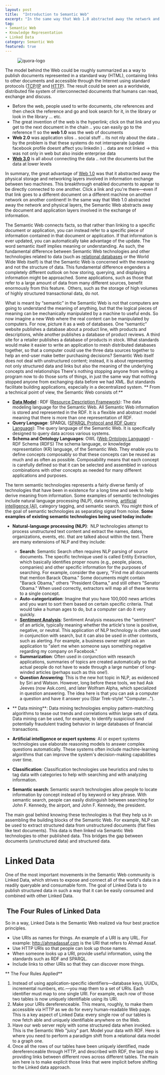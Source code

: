 ```yaml
---
layout: post
title:  "Introduction to Semantic Web"
excerpt: "In the same way that Web 1.0 abstracted away the network and physical layers, the Semantic Web abstracts away the document and application layers involved in the exchange of information. The Semantic Web connects facts, so that rather than linking to a specific document or application"
tag:
- Semantic Web
- Knowledge Representation
- Linked Data
category: Semantic Web
featured: true
---
```


<figure style="width: 300px" class="align-right">
  <img src="/images/posts/semantic-web.svg" alt="quora-logo">
</figure>

The model behind the Web could be roughly summarized as a way to publish documents represented in a standard way (HTML), containing links to other documents and accessible through the Internet using standard protocols ([TCP](https://en.wikipedia.org/wiki/Transmission_Control_Protocol)/[IP](https://en.wikipedia.org/wiki/Internet_protocol_suite) and [HTTP](https://en.wikipedia.org/wiki/HTTP)). The result could be seen as a worldwide, distributed file system of interconnected documents that humans can read, exchange and discuss.


*   Before the web, people used to write documents, cite references and then check the reference and go and look search for it, in the library or look in the library ... etc.
*   The great invention of the web is the hyperlink; click on that link and you get to the next document in the chain .. you can easily go to the reference !! so the **web 1.0** was the web of documents
*   **Web 2.0** was application silos .. social stuff .. its not nly about the data .. by the problem is that these systems do not interoperate (update facebook profile doesnt affect you linkedin ) .. data are not linked -> this was not only in web but also inside enterprise data
*   **[Web 3.0](http://www.w3.org/standards/semanticweb/ "Semantic Web")** is all about connecting the data .. not the documents but the data at lower levels

In summary, the great advantage of [Web 1.0](http://en.wikipedia.org/wiki/Web_1.0 "Web 1.0") was that it abstracted away the physical storage and networking layers involved in information exchange between two machines. This breakthrough enabled documents to appear to be directly connected to one another. Click a link and you're there—even if that link goes to a different document on a different machine on another network on another continent! In the same way that Web 1.0 abstracted away the network and physical layers, the Semantic Web abstracts away the document and application layers involved in the exchange of information.

The Semantic Web connects facts, so that rather than linking to a specific document or application, you can instead refer to a specific piece of information contained in that document or application. If that information is ever updated, you can automatically take advantage of the update. The word semantic itself implies meaning or understanding. As such, the fundamental difference between Semantic Web technologies and other technologies related to data (such as [relational databases](https://en.wikipedia.org/wiki/Relational_database) or the World Wide Web itself) is that the Semantic Web is concerned with the meaning and not the structure of data. This fundamental difference engenders a completely different outlook on how storing, querying, and displaying information might be approached. Some applications, such as those that refer to a large amount of data from many different sources, benefit enormously from this feature.  Others, such as the storage of high volumes of highly structured transactional data, do not.

What is meant by “semantic” in the Semantic Web is not that computers are going to understand the meaning of anything, but that the logical pieces of meaning can be mechanically manipulated by a machine to useful ends. So now imagine a new Web where the real content can be manipulated by computers. For now, picture it as a web of databases. One “semantic” website publishes a database about a product line, with products and descriptions, while another publishes a database of product reviews. A third site for a retailer publishes a database of products in stock. What standards would make it easier to write an application to mesh distributed databases together, so that a computer could use the three data sources together to help an end-user make better purchasing decisions? Semantic Web itself does not deal with unstructured content; instead, it is about representing not only structured data and links but also the meaning of the underlying concepts and relationships There's nothing stopping anyone from writing a program now to do those sorts of things, in just the same way that nothing stopped anyone from exchanging data before we had XML. But standards facilitate building applications, especially in a decentralized system. ** From a technical point of view, the Semantic Web consists of:**

*   **[Data Model](http://en.wikipedia.org/wiki/Data_model "Data model")** : RDF ([Resource Description Framework](http://en.wikipedia.org/wiki/Resource_Description_Framework "Resource Description Framework")): The data modeling language for the Semantic Web. All Semantic Web information is stored and represented in the RDF. It is a flexible and abstract model meaning that there is more than one representation of RDF.
*   **Query Language**: SPARQL ([SPARQL Protocol and RDF Query Language](http://en.wikipedia.org/wiki/SPARQL "SPARQL")): The query language of the Semantic Web. It is specifically designed to query data across various systems.
*   **Schema and Ontology Languages**: OWL ([Web Ontology Language](http://en.wikipedia.org/wiki/Web_Ontology_Language "Web Ontology Language")) - RDF Schema (RDFS) The schema language, or knowledge representation (KR) language, of the Semantic Web. They enable you to define concepts composably so that these concepts can be reused as much and as often as possible. Composability means that each concept is carefully defined so that it can be selected and assembled in various combinations with other concepts as needed for many different applications and purposes.

The term semantic technologies represents a fairly diverse family of technologies that have been in existence for a long time and seek to help derive meaning from information. Some examples of semantic technologies include natural language processing (NLP), data mining, [artificial intelligence (AI)](http://en.wikipedia.org/wiki/Artificial_intelligence "Artificial intelligence"), category tagging, and semantic search. You might think of the goal of semantic technologies as separating signal from noise. **Some examples of existing semantic technologies being used today include:**

*   **Natural-language processing (NLP)**:  NLP technologies attempt to process unstructured text content and extract the names, dates, organizations, events, etc. that are talked about within the text. There are many extensions of NLP and they include:
    *   **Search**: Semantic Search often requires NLP parsing of source documents. The specific technique used is called Entity Extraction, which basically identifies proper nouns (e.g., people, places, companies) and other specific information for the purposes of searching. For example, consider the query, "Find me all documents that mention Barack Obama." Some documents might contain "Barack Obama," others "President Obama," and still others "Senator Obama." When used correctly, extractors will map all of these terms to a single concept.
    *   **Auto-categorization**: Imagine that you have 100,000 news articles and you want to sort them based on certain specific criteria. That would take a human ages to do, but a computer can do it very quickly.
    *   **[Sentiment Analysis](http://en.wikipedia.org/wiki/Sentiment_analysis "Sentiment analysis")**: Sentiment Analysis measures the "sentiment" of an article, typically meaning whether the article's tone is positive, negative, or neutral. This application of NLP technology is often used in conjunction with search, but it can also be used in other contexts, such as alerting. For example, a business owner might ask an application to "alert me when someone says something negative regarding my company on Facebook."
    *   **Summarization**: Often used in conjunction with research applications, summaries of topics are created automatically so that actual people do not have to wade through a large number of long-winded articles (perhaps such as this one!).
    *   **Question Answering**: This is the new hot topic in NLP, as evidenced by Siri and Watson. However, long before these tools, we had Ask Jeeves (now Ask.com), and later Wolfram Alpha, which specialized in question answering. The idea here is that you can ask a computer a question and have it answer you (Star Trek-style! "Computer…").

*   ** Data mining**: Data mining technologies employ pattern-matching algorithms to tease out trends and correlations within large sets of data. Data mining can be used, for example, to identify suspicious and potentially fraudulent trading behavior in large databases of financial transactions.
*   **Artificial intelligence or expert systems**: AI or expert systems technologies use elaborate reasoning models to answer complex questions automatically. These systems often include machine-learning algorithms that can improve the system's decision-making capabilities over time.
*   **Classification**: Classification technologies use heuristics and rules to tag data with categories to help with searching and with analyzing information.
*   **Semantic search**: Semantic search technologies allow people to locate information by concept instead of by keyword or key phrase. With semantic search, people can easily distinguish between searching for John F. Kennedy, the airport, and John F. Kennedy, the president.

The main goal behind knowing these technologies is that they help us in assembling the building blocks of the Semantic Web. For example, NLP can be used to extract structured data from unstructured documents (flat files like text documents). This data is then linked via Semantic Web technologies to other published data. This bridges the gap between documents (unstructured data) and structured data.

# Linked Data

One of the most important movements in the Semantic Web community is Linked Data, which strives to expose and connect all of the world's data in a readily queryable and consumable form. The goal of Linked Data is to publish structured data in such a way that it can be easily consumed and combined with other Linked Data.

##  The Four Rules of Linked Data

So in a way, Linked Data is the Semantic Web realized via four best practice principles.

*   Use URIs as names for things. An example of a URI is any URL. For example: http://ahmadassaf.com is the URI that refers to Ahmad Assaf.
*   Use HTTP URIs so that people can look up those names.
*   When someone looks up a URI, provide useful information, using the standards such as RDF and SPARQL.
*   Include links to other URIs so that they can discover more things.

** The Four Rules Applied**

1.  Instead of using application-specific identifiers—database keys, UUIDs, incremental numbers, etc.—you map them to a set of URIs. Each identifier must map to one single URI. For example, each row of those two tables is now uniquely identifiable using its URI.
2.  Make your URIs dereferenceable. This means, roughly, to make them accessible via HTTP as we do for every human-readable Web page. This is a key aspect of Linked Data: every single row of our tables is now fetch able and uniquely identifiable anywhere on the Web.
3.  Have our web server reply with some structured data when invoked. This is the Semantic Web "juicy" part. Model your data with RDF. Here is where you need to perform a paradigm shift from a relational data model to a graph one.
4.  Once all the rows of our tables have been uniquely identified, made dereferenceable through HTTP, and described with RDF, the last step is providing links between different rows across different tables. The main aim here is to make explicit those links that were implicit before shifting to the Linked data approach.